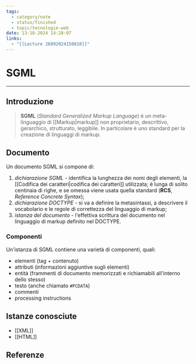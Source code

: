 ```yaml
---
tags:
  - category/note
  - status/finished
  - topic/tecnologie-web
date: 13-10-2024 14:28:07
links:
  - "[[Lecture 26092024150810]]"
---
```

# SGML
---
## Introduzione
> **SGML** (_Standard Generalized Markup Language_) è un meta-linguaggio di [[Markup|markup]] non proprietario, descrittivo, gerarchico, strutturato, leggibile. In particolare è uno standard per la creazione di linguaggi di markup.

## Documento
Un documento SGML si compone di:
1. _dichiarazione SGML_ - identifica la lunghezza dei nomi degli elementi, la [[Codifica dei caratteri|codifica dei caratteri]] utilizzata; è lunga di solito centinaia di righe, e se omessa viene usata quella standard (**RCS**, _Reference Concrete Syntax_);
2. _dichiarazione DOCTYPE_ - si va a definire la metasintassi, a descrivere il vocabolario e le regole di correttezza del linguaggio di markup;
3. _istanza del documento_ - l'effettiva scrittura del documento nel linguaggio di markup definito nel DOCTYPE.

### Componenti
Un'istanza di SGML contiene una varietà di componenti, quali:
- elementi (tag + contenuto)
- attributi (informazioni aggiuntive sugli elementi)
- entità (frammenti di documento memorizzati e richiamabili all'interno dello stesso)
- testo (anche chiamato `#PCDATA`)
- commenti
- processing instructions

## Istanze conosciute
- [[XML]]
- [[HTML]]

## Referenze